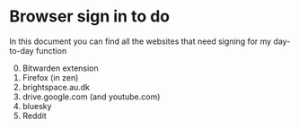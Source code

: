 # Browser sign in to do

In this document you can find all the websites that need signing for my day-to-day function

0. Bitwarden extension
1. Firefox (in zen)
2. brightspace.au.dk
3. drive.google.com (and youtube.com)
4. bluesky
5. Reddit
